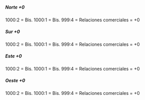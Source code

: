##### Norte +0
1000:2 = Bis.
1000:1 = Bis.
999:4 = Relaciones comerciales = +0

##### Sur +0
1000:2 = Bis.
1000:1 = Bis.
999:4 = Relaciones comerciales = +0

##### Este +0
1000:2 = Bis.
1000:1 = Bis.
999:4 = Relaciones comerciales = +0

##### Oeste +0
1000:2 = Bis.
1000:1 = Bis.
999:4 = Relaciones comerciales = +0